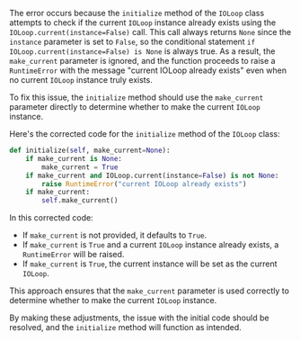 The error occurs because the `initialize` method of the `IOLoop` class attempts to check if the current `IOLoop` instance already exists using the `IOLoop.current(instance=False)` call. This call always returns `None` since the `instance` parameter is set to `False`, so the conditional statement `if IOLoop.current(instance=False) is None` is always true. As a result, the `make_current` parameter is ignored, and the function proceeds to raise a `RuntimeError` with the message "current IOLoop already exists" even when no current `IOLoop` instance truly exists.

To fix this issue, the `initialize` method should use the `make_current` parameter directly to determine whether to make the current `IOLoop` instance.

Here's the corrected code for the `initialize` method of the `IOLoop` class:

```python
def initialize(self, make_current=None):
    if make_current is None:
        make_current = True
    if make_current and IOLoop.current(instance=False) is not None:
        raise RuntimeError("current IOLoop already exists")
    if make_current:
        self.make_current()
```

In this corrected code:
- If `make_current` is not provided, it defaults to `True`.
- If `make_current` is `True` and a current `IOLoop` instance already exists, a `RuntimeError` will be raised.
- If `make_current` is `True`, the current instance will be set as the current `IOLoop`.

This approach ensures that the `make_current` parameter is used correctly to determine whether to make the current `IOLoop` instance.

By making these adjustments, the issue with the initial code should be resolved, and the `initialize` method will function as intended.